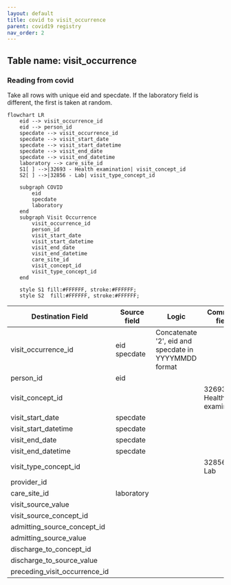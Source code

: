 ```yaml
---
layout: default
title: covid to visit_occurrence
parent: covid19 registry
nav_order: 2
---
```


## Table name: visit_occurrence

### Reading from covid

<!-- ![](md_files/image9.png) -->

Take all rows with unique eid and specdate. If the laboratory field is different, the first is taken at random.

```mermaid
flowchart LR
    eid --> visit_occurrence_id
    eid --> person_id
    specdate --> visit_occurrence_id
    specdate --> visit_start_date
    specdate --> visit_start_datetime
    specdate --> visit_end_date
    specdate --> visit_end_datetime
    laboratory --> care_site_id
    S1[ ] -->|32693 - Health examination| visit_concept_id
    S2[ ] -->|32856 - Lab| visit_type_concept_id
    
    subgraph COVID
        eid
        specdate
        laboratory
    end
    subgraph Visit Occurrence
        visit_occurrence_id
        person_id
        visit_start_date
        visit_start_datetime
        visit_end_date
        visit_end_datetime
        care_site_id
        visit_concept_id
        visit_type_concept_id
    end
    
    style S1 fill:#FFFFFF, stroke:#FFFFFF;
    style S2  fill:#FFFFFF, stroke:#FFFFFF;
```

| Destination Field | Source field | Logic | Comment field |
| --- | --- | --- | --- |
| visit_occurrence_id | eid<br>specdate | Concatenate '2', eid and specdate in YYYYMMDD format|  |
| person_id | eid |  |  |
| visit_concept_id |  |  | 32693 - Health examination |
| visit_start_date | specdate |  |  |
| visit_start_datetime | specdate |  |  |
| visit_end_date | specdate |  |  |
| visit_end_datetime | specdate |  |  |
| visit_type_concept_id |  |  | 32856 - Lab |
| provider_id |  |  |  |
| care_site_id | laboratory |  |  |
| visit_source_value |  |  |  |
| visit_source_concept_id |  |  |  |
| admitting_source_concept_id |  |  |  |
| admitting_source_value |  |  |  |
| discharge_to_concept_id |  |  |  |
| discharge_to_source_value |  |  |  |
| preceding_visit_occurrence_id |  |  |  |

